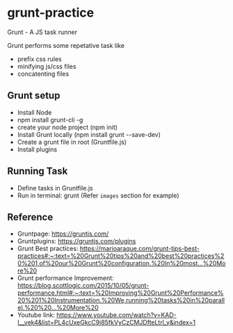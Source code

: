 # grunt-practice
 Grunt - A JS task runner

Grunt performs some repetative task like 
- prefix css rules
- minifying js/css files
- concatenting files

## Grunt setup
- Install Node
- npm install grunt-cli -g
- create your node project (npm init)
- Install Grunt locally (npm install grunt --save-dev)
- Create a grunt file in root (Gruntfile.js)
- Install plugins

## Running Task
- Define tasks in Gruntfile.js
- Run in terminal: grunt <task name> (Refer `images` section for example)

## Reference
- Gruntpage: https://gruntjs.com/
- Gruntplugins: https://gruntjs.com/plugins
- Grunt Best practices: https://marioaraque.com/grunt-tips-best-practices#:~:text=%20Grunt%20tips%20and%20best%20practices%20%201,of%20our%20Grunt%20configuration.%20In%20most...%20More%20
- Grunt performance Improvement: https://blog.scottlogic.com/2015/10/05/grunt-performance.html#:~:text=%20Improving%20Grunt%20Performance%20%201%20Instrumentation.%20We,running%20tasks%20in%20parallel.%20%20...%20More%20
- Youtube link: https://www.youtube.com/watch?v=KAD-l__vek4&list=PL4cUxeGkcC9j85fkVyCzCMJDfteLtrl_y&index=1
